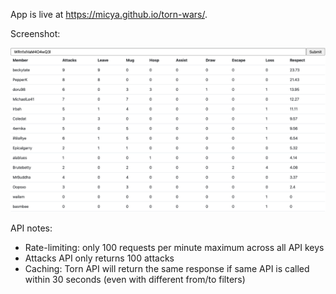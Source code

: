 App is live at https://micya.github.io/torn-wars/.

Screenshot:

![screenshot](img/screenshot.png)

API notes:

- Rate-limiting: only 100 requests per minute maximum across all API keys
- Attacks API only returns 100 attacks
- Caching: Torn API will return the same response if same API is called within 30 seconds (even with different from/to filters)
